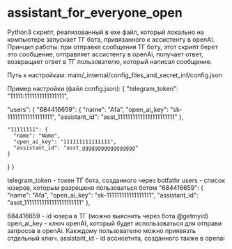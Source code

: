 # assistant_for_everyone_open
Python3 скрипт, реализованный в exe файл, который локально на компьютере запускает ТГ бота, привязанного к ассистенту в openAI.
Принцип работы: при отправке сообщения ТГ боту, этот скрипт берет это сообщение, отправляет ассистенту в openAi, получает ответ, возвращает ответ в ТГ пользователю, который написал сообщение.

Путь к настройкам: main/_internal/config_files_and_secret_inf/config.json

Пример настройки (файл config.json):
{
  "telegram_token": "11111:1111111111111111",
  
  "users": {
    "684416659": {
      "name": "Afa",
      "open_ai_key": "sk-111111111111111111",
      "assistant_id": "asst_11111111111111111111111"
    },

    "11111111": {
      "name": "Name",
      "open_ai_key": "111111111111111",
      "assistant_id": "asst_ggggggggggggggggg"
    }
  }
}

telegram_token - токен ТГ бота, созданного через botfathr
users - список юзеров, которым разрешено пользоваться ботом
"684416659": {
      "name": "Afa",
      "open_ai_key": "sk-111111111111111111",
      "assistant_id": "asst_11111111111111111111111"
    },
    
684416659 - id юзера в ТГ (можно выяснить через бота @getmyid)
open_ai_key - ключ openAI, который будет использоваться для отправи запросов в openAi. Какждому пользователю можно приявязть отдельный ключ.
assistant_id - id ассисетнта, созданного также в openai

